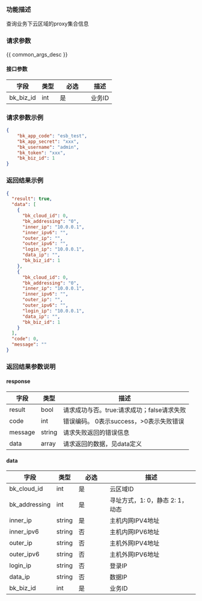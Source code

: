 ### 功能描述

查询业务下云区域的proxy集合信息

### 请求参数

{{ common_args_desc }}

#### 接口参数

| 字段        | 类型  | <div style="width: 50pt">必选</div> | 描述   |
| --------- | --- | --------------------------------- | ---- |
| bk_biz_id | int | 是                                 | 业务ID |

### 请求参数示例

```json
{
    "bk_app_code": "esb_test",
    "bk_app_secret": "xxx",
    "bk_username": "admin",
    "bk_token": "xxx",
    "bk_biz_id": 1
}
```

### 返回结果示例

```json
{
  "result": true,
  "data": [
    {
      "bk_cloud_id": 0,
      "bk_addressing": "0",
      "inner_ip": "10.0.0.1",
      "inner_ipv6": "",
      "outer_ip": "",
      "outer_ipv6": "",
      "login_ip": "10.0.0.1",
      "data_ip": "",
      "bk_biz_id": 1
    },
    {
      "bk_cloud_id": 0,
      "bk_addressing": "0",
      "inner_ip": "10.0.0.1",
      "inner_ipv6": "",
      "outer_ip": "",
      "outer_ipv6": "",
      "login_ip": "10.0.0.1",
      "data_ip": "",
      "bk_biz_id": 1
    }
  ],
  "code": 0,
  "message": ""
}
```

### 返回结果参数说明

#### response

| 字段      | 类型           | 描述                         |
| ------- | ------------ | -------------------------- |
| result  | bool         | 请求成功与否。true:请求成功；false请求失败 |
| code    | int          | 错误编码。 0表示success，>0表示失败错误  |
| message | string       | 请求失败返回的错误信息                |
| data    | array | 请求返回的数据，见data定义            |

#### data

| 字段            | 类型     | <div style="width: 50pt">必选</div> | 描述                   |
| ------------- | ------ | --------------------------------- | -------------------- |
| bk_cloud_id   | int    | 是                                 | 云区域ID                |
| bk_addressing | int    | 是                                 | 寻址方式，1: 0，静态 2: 1，动态 |
| inner_ip      | string | 是                                 | 主机内网IPV4地址           |
| inner_ipv6    | string | 否                                 | 主机内网IPV6地址           |
| outer_ip      | string | 否                                 | 主机外网IPV4地址           |
| outer_ipv6    | string | 否                                 | 主机外网IPV6地址           |
| login_ip      | string | 否                                 | 登录IP                 |
| data_ip       | string | 否                                 | 数据IP                 |
| bk_biz_id     | int    | 是                                 | 业务ID                 |
